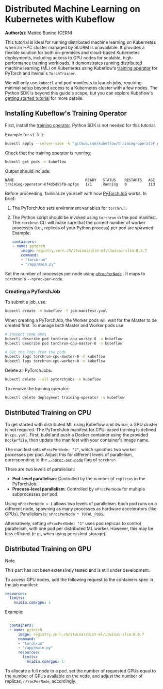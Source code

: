 # Distributed Machine Learning on Kubernetes with Kubeflow

**Author(s)**: Matteo Bunino (CERN)

This tutorial is ideal for running distributed machine learning on Kubernetes when an HPC cluster managed
by SLURM is unavailable. It provides a flexible solution for both on-premises and cloud-based Kubernetes
deployments, including access to GPU nodes for scalable, high-performance training workloads.
It demonstrates running distributed machine learning (ML) on Kubernetes using
Kubeflow's [training operator](https://www.kubeflow.org/docs/components/training/overview/)
for PyTorch and itwinai's `TorchTrainer`.

We will only use `kubectl` and pod manifests to launch jobs, requiring minimal setup beyond
access to a Kubernetes cluster with a few nodes. The Python SDK is beyond this guide's scope,
but you can explore Kubeflow's
[getting started tutorial](https://www.kubeflow.org/docs/components/training/getting-started/#getting-started-with-pytorchjob)
for more details.

## Installing Kubeflow's Training Operator

First, install the [training operator](https://www.kubeflow.org/docs/components/training/installation/).
Python SDK is not needed for this tutorial.

Example for `v1.8.1`:

```bash
kubectl apply --server-side -k "github.com/kubeflow/training-operator.git/manifests/overlays/standalone?ref=v1.8.1"
```

Check that the training operator is running:

```bash
kubectl get pods -n kubeflow
```

Output should include:

```text
NAME                                 READY   STATUS    RESTARTS   AGE
training-operator-6f4d5d95f8-spfgx   1/1     Running   0          11d
```

Before proceeding, familiarize yourself with how
[PyTorchJob](https://www.kubeflow.org/docs/components/training/reference/distributed-training/#distributed-training-for-pytorch)
works. In brief:

1. The PyTorchJob sets environment variables for `torchrun`.
1. The Python script should be invoked using `torchrun` in the pod manifest.
The `torchrun` CLI will make sure that the correct number of worker processes (i.e., replicas of your Python process)
per pod are spawned. Example:

    ```yaml
    containers:
    - name: pytorch
        image: registry.cern.ch/itwinai/dist-ml/itwinai-slim:0.0.7
        command:
        - "torchrun"
        - "/app/main.py"
    ```

Set the number of processes per node using
[`nProcPerNode`](https://github.com/kubeflow/training-operator/blob/69094e16309382d929606f8c5ce9a9d8c00308b1/pkg/apis/kubeflow.org/v1/pytorch_types.go#L95)
. It maps to `torchrun`'s `--nproc-per-node`.

### Creating a PyTorchJob

To submit a job, use:

```bash
kubectl create -n kubeflow -f job-manifest.yaml
```

When creating a PyTorchJob, the Worker pods will wait for the Master to be created
first. To manage both Master and Worker pods use:

```bash
# Inspect some pods
kubectl describe pod torchrun-cpu-worker-0 -n kubeflow
kubectl describe pod torchrun-cpu-master-0 -n kubeflow

# Get the logs from the pods
kubectl logs torchrun-cpu-master-0 -n kubeflow
kubectl logs torchrun-cpu-worker-0 -n kubeflow
```

Delete all PyTorchJobs:

```bash
kubectl delete --all pytorchjobs -n kubeflow
```

To remove the training operator:

```bash
kubectl delete deployment training-operator -n kubeflow
```

## Distributed Training on CPU

To get started with distributed ML using Kubeflow and itwinai, a GPU cluster is not required.
The PyTorchJob manifest for CPU-based training is defined in `cpu.yaml`. First, build and
push a Docker container using the provided `Dockerfile`, then update the manifest with
your container's image name.

The manifest sets `nProcPerNode: "2"`, which specifies two worker processes per pod.
Adjust this for different levels of parallelism, corresponding to the
[`--nproc-per-node`](https://pytorch.org/docs/stable/elastic/run.html#usage) flag of `torchrun`.

There are two levels of parallelism:

- **Pod-level parallelism**: Controlled by the number of `replicas` in the PyTorchJob.
- **Process-level parallelism**: Controlled by `nProcPerNode` for multiple subprocesses per pod.

Using `nProcPerNode > 1` allows two levels of parallelism. Each pod runs on a different node,
spawning as many processes as hardware accelerators (like GPUs). Parallelism is:
`nProcPerNode * TOTAL_PODS`.

Alternatively, setting `nProcPerNode: "1"` uses pod replicas to control parallelism,
with one pod per distributed ML worker. However, this may be less efficient (e.g., when
using persistent storage).

## Distributed Training on GPU

> [!NOTE]
> This part has not been extensively tested and is still under development.

To access GPU nodes, add the following request to the containers spec
in the job manifest:

```yaml
resources:
  limits:
    nvidia.com/gpu: 1
```

Example:

```yaml
  ...
  containers:
  - name: pytorch
      image: registry.cern.ch/itwinai/dist-ml/itwinai-slim:0.0.7
      command:
      - "torchrun"
      - "/app/main.py"
      resources:
        limits:
          nvidia.com/gpu: 1
```

To allocate a full node to a pod, set the number of requested GPUs
equal to the number of GPUs available on the node, and adjust the number of replicas,
`nProcPerNode`, accordingly.
